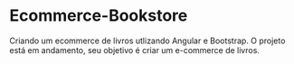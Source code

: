 # Ecommerce-Bookstore
Criando um ecommerce de livros utlizando Angular e Bootstrap.
O projeto está em andamento, seu objetivo é criar um e-commerce de livros.
